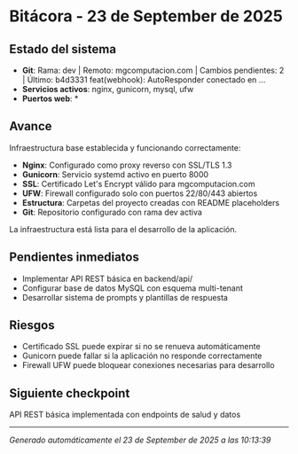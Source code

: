 # Bitácora - 23 de September de 2025

## Estado del sistema
- **Git**: Rama: dev | Remoto: mgcomputacion.com | Cambios pendientes: 2 | Último: b4d3331 feat(webhook): AutoResponder conectado en ...
- **Servicios activos**: nginx, gunicorn, mysql, ufw
- **Puertos web**: *

## Avance
Infraestructura base establecida y funcionando correctamente:

- **Nginx**: Configurado como proxy reverso con SSL/TLS 1.3
- **Gunicorn**: Servicio systemd activo en puerto 8000
- **SSL**: Certificado Let's Encrypt válido para mgcomputacion.com
- **UFW**: Firewall configurado solo con puertos 22/80/443 abiertos
- **Estructura**: Carpetas del proyecto creadas con README placeholders
- **Git**: Repositorio configurado con rama dev activa

La infraestructura está lista para el desarrollo de la aplicación.

## Pendientes inmediatos
- Implementar API REST básica en backend/api/
- Configurar base de datos MySQL con esquema multi-tenant
- Desarrollar sistema de prompts y plantillas de respuesta

## Riesgos
- Certificado SSL puede expirar si no se renueva automáticamente
- Gunicorn puede fallar si la aplicación no responde correctamente
- Firewall UFW puede bloquear conexiones necesarias para desarrollo

## Siguiente checkpoint
API REST básica implementada con endpoints de salud y datos

---
*Generado automáticamente el 23 de September de 2025 a las 10:13:39*
